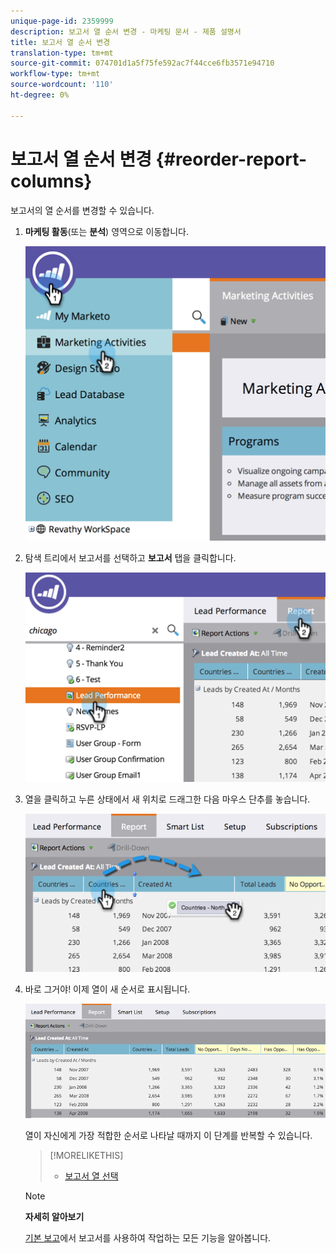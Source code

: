 ```yaml
---
unique-page-id: 2359999
description: 보고서 열 순서 변경 - 마케팅 문서 - 제품 설명서
title: 보고서 열 순서 변경
translation-type: tm+mt
source-git-commit: 074701d1a5f75fe592ac7f44cce6fb3571e94710
workflow-type: tm+mt
source-wordcount: '110'
ht-degree: 0%

---
```



# 보고서 열 순서 변경 {#reorder-report-columns}

보고서의 열 순서를 변경할 수 있습니다.

1. **마케팅 활동**(또는 **분석**) 영역으로 이동합니다.

   ![](assets/image2014-9-16-10-3a50-3a27.png)

1. 탐색 트리에서 보고서를 선택하고 **보고서** 탭을 클릭합니다.

   ![](assets/image2014-9-16-10-3a50-3a31.png)

1. 열을 클릭하고 누른 상태에서 새 위치로 드래그한 다음 마우스 단추를 놓습니다.

   ![](assets/image2014-9-16-10-3a50-3a34.png)

1. 바로 그거야! 이제 열이 새 순서로 표시됩니다.

   ![](assets/image2014-9-16-10-3a50-3a37.png)

   열이 자신에게 가장 적합한 순서로 나타날 때까지 이 단계를 반복할 수 있습니다.

   >[!MORELIKETHIS]
   >
   >
   >    
   >    
   >    * [보고서 열 선택](select-report-columns.md)


   >[!NOTE]
   >
   >**자세히 알아보기**
   >
   >
   >[기본 보고](http://docs.marketo.com/display/docs/basic+reporting)에서 보고서를 사용하여 작업하는 모든 기능을 알아봅니다.

